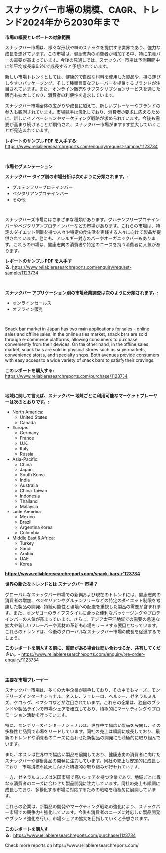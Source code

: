 <p><h1>スナックバー市場の規模、CAGR、トレンド2024年から2030年まで</h1></p><p><strong>市場の概要とレポートの対象範囲</strong></p>
<p><p>スナックバー市場は、様々な形状や味のスナックを提供する業界であり、強力な成長を遂げています。この市場は、健康志向の消費者が増加する中、特に栄養バーの需要が高まっています。今後の見通しでは、スナックバー市場は予測期間中に年平均成長率6.9%で成長すると予想されています。</p><p>新しい市場トレンドとしては、健康的で自然な材料を使用した製品や、持ち運びしやすいパッケージング、そして種類豊富なフレーバーを提供するブランドが注目されています。また、オンライン販売やサブスクリプションサービスを通じた販売も拡大しており、消費者の利便性を追求しています。</p><p>スナックバー市場全体の広がりや成長に加えて、新しいプレーヤーやブランドの参入も観測されています。市場競争は激化しており、消費者の要求に応えるために、新しいイノベーションやマーケティング戦略が求められています。今後も需要が高まり続けることが期待され、スナックバー市場がますます拡大していくことが見込まれています。</p></p>
<p><strong>レポートのサンプル PDF を入手する:</strong> <a href="https://www.reliableresearchreports.com/enquiry/request-sample/1123734">https://www.reliableresearchreports.com/enquiry/request-sample/1123734</a></p>
<p>&nbsp;</p>
<p><strong>市場セグメンテーション</strong></p>
<p><strong>スナックバー タイプ別の市場分析は次のように分類されます。:</strong></p>
<p><ul><li>グルテンフリープロテインバー</li><li>ベジタリアンプロテインバー</li><li>その他</li></ul></p>
<p>&nbsp;</p>
<p><p>スナックバーズ市場にはさまざまな種類があります。グルテンフリープロテインバーやベジタリアンプロテインバーなどの市場があります。これらの市場は、特定のダイエット制限を持つ人々や特定の食生活を実践する人々に向けて製品が提供されています。他にも、アレルギー対応のバーやオーガニックバーもあります。これらの市場は、健康志向の消費者や特定のニーズを持つ消費者に人気があります。</p></p>
<p><strong>レポートのサンプル PDF を入手する:</strong>&nbsp;<a href="https://www.reliableresearchreports.com/enquiry/request-sample/1123734">https://www.reliableresearchreports.com/enquiry/request-sample/1123734</a></p>
<p>&nbsp;</p>
<p><strong> スナックバー アプリケーション別の市場産業調査は次のように分類されます。:</strong></p>
<p><ul><li>オンラインセールス</li><li>オフライン販売</li></ul></p>
<p>&nbsp;</p>
<p><p>Snack bar market in Japan has two main applications for sales - online sales and offline sales. In the online sales market, snack bars are sold through e-commerce platforms, allowing consumers to purchase conveniently from their devices. On the other hand, in the offline sales market, snack bars are sold in physical stores such as supermarkets, convenience stores, and specialty shops. Both avenues provide consumers with easy access to a wide variety of snack bars to satisfy their cravings.</p></p>
<p><strong>このレポートを購入する:</strong>&nbsp; <a href="https://www.reliableresearchreports.com/purchase/1123734">https://www.reliableresearchreports.com/purchase/1123734</a></p>
<p>&nbsp;</p>
<p><strong>地域に関して言えば、スナックバー 地域ごとに利用可能なマーケットプレーヤーは次のとおりです。:</strong></p>
<p><ul>
    <li>
        North America:
        <ul>
            <li>United States</li>
            <li>Canada</li>
        </ul>
    </li>
    <li>
        Europe:
        <ul>
            <li>Germany</li>
            <li>France</li>
            <li>U.K.</li>
            <li>Italy</li>
            <li>Russia</li>
        </ul>
    </li>
    <li>
        Asia-Pacific:
        <ul>
            <li>China</li>
            <li>Japan</li>
            <li>South Korea</li>
            <li>India</li>
            <li>Australia</li>
            <li>China Taiwan</li>
            <li>Indonesia</li>
            <li>Thailand</li>
            <li>Malaysia</li>
        </ul>
    </li>
    <li>
        Latin America:
        <ul>
            <li>Mexico</li>
            <li>Brazil</li>
            <li>Argentina Korea</li>
            <li>Colombia</li>
        </ul>
    </li>
    <li>
        Middle East & Africa:
        <ul>
            <li>Turkey</li>
            <li>Saudi</li>
            <li>Arabia</li>
            <li>UAE</li>
            <li>Korea</li>
        </ul>
    </li>
    </ul></p>
<p><strong><a href="https://www.reliableresearchreports.com/snack-bars-r1123734">https://www.reliableresearchreports.com/snack-bars-r1123734</a></strong>&nbsp;</p>
<p><strong>世界の新たなトレンドとは スナックバー 市場？</strong></p>
<p><p>グローバルなスナックバー市場での新興および現在のトレンドには、健康志向の消費者の増加、ベジタリアンやグルテンフリーなどの特定のダイエット制限を考慮した製品の開発、持続可能性と環境への配慮を重視した製品の需要が含まれます。また、オンザゴーのライフスタイルに合った便利なパッケージングやプロテインバーの人気が高まっています。さらに、アジア太平洋地域での需要の急速な拡大や新しいフレーバーや素材の革新も市場をリードする要因となっています。これらのトレンドは、今後のグローバルなスナックバー市場の成長を促進するでしょう。</p></p>
<p><strong>このレポートを購入する前に、質問がある場合は問い合わせるか、共有してください。</strong>- <a href="https://www.reliableresearchreports.com/enquiry/pre-order-enquiry/1123734">https://www.reliableresearchreports.com/enquiry/pre-order-enquiry/1123734</a></p>
<p>&nbsp;</p>
<p><strong>主要な市場プレーヤー</strong></p>
<p><p>スナックバー市場は、多くの大手企業が競争しており、その中でもマーズ、モンデリーズインターナショナル、ネスレ、フェレーロ、ヘルシー、ゼネラルミルズ、ケロッグ、ペプシコなどが注目されています。これらの企業は、独自のブランドや製品ラインで市場シェアを確立しており、積極的にマーケティングやプロモーション活動を行っています。</p><p>特に、モンデリーズインターナショナルは、世界中で幅広い製品を展開し、その多様性と品質で市場をリードしています。同社の売上は順調に成長しており、最新のトレンドや消費者のニーズに合わせた新製品の開発にも積極的に取り組んでいます。</p><p>また、ネスレは世界中で幅広い製品を展開しており、健康志向の消費者に向けたスナックバーや健康食品の開発に注力しています。同社の売上も安定的に成長しており、市場規模の拡大に向けた積極的な取り組みが行われています。</p><p>一方、ゼネラルミルズは米国市場で高いシェアを持つ企業であり、地域ごとに異なる消費者のニーズに合わせた製品開発に注力しています。同社の売上も順調に成長しており、多様化する市場に対応するための戦略を積極的に展開しています。</p><p>これらの企業は、新製品の開発やマーケティング戦略の強化により、スナックバー市場での競争力を強化しています。今後も消費者のニーズに対応した製品開発やブランド強化を行い、市場シェアの拡大を目指していくと予想されます。</p></p>
<p><strong>このレポートを購入する:</strong>&nbsp;&nbsp;<a href="https://www.reliableresearchreports.com/purchase/1123734">https://www.reliableresearchreports.com/purchase/1123734</a></p>
<p>Check more reports on https://www.reliableresearchreports.com/</p>